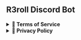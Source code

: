 ## R3roll Discord Bot 

<details>

<summary><b>📜 Terms of Service</b></summary>

Last Updated: 07-03-2025

#### Acceptance of Terms
By inviting and using R3roll (the "Bot"), you agree to comply with these Terms of Service.

If you do not agree with these Terms, do not use the Bot.

#### Use of the Bot

✅ Permitted Use

    The Bot is free to use on Discord servers.
    Users may invite the Bot and use its features as intended.

🚫 Prohibited Use
You may NOT:

Use the Bot for illegal activities.
Abuse, spam, or exploit the Bot.
Attempt to reverse-engineer, copy, or modify the Bot’s code.
Harass, threaten, or violate Discord’s Terms of Service.

1. Availability & Changes
The Bot’s functionality is not guaranteed (downtime may occur).
We reserve the right to modify or discontinue any feature without notice.
4. Termination
We may remove access to the Bot for users who violate these Terms.
Servers found abusing the Bot may be blacklisted.
5. Liability & Disclaimer
[Your Name / Bot Name] is NOT responsible for any issues, bans, or losses caused by using the Bot.
The Bot is provided "as is" without warranties.
Use the Bot at your own risk.
6. Governing Law
These Terms are governed by [Your Country's Law].

For support, contact: pocean.development@gmail.com

</details>

<details>

<summary><b>📜 Privacy Policy</b></summary>

Last Updated: 07-03-2025

1. Introduction
This Privacy Policy explains how R3roll (the "Bot") collects, uses, and protects user data when interacting with the Bot on Discord.
By using the Bot, you agree to the collection and use of information in accordance with this Privacy Policy.

2. Information Collected
The Bot collects minimal information necessary to function properly:

    2.1 Data Automatically Collected
    The following data is collected only when interacting with the Bot:

    Discord User ID: Used to identify and respond to your requests.
    Server ID & Name: Used to ensure the bot functions properly within your Discord server.
    Voice Channel Information: The Bot may check voice channels to process team assignments.
    Slash Command Inputs: When you use commands, the Bot processes inputs to generate results.
    2.2 Data NOT Collected
    The Bot does not store messages, chats, or personal information.
    The Bot does not collect or store any financial data.
    The Bot does not track user behavior.
3. How We Use Your Information
    The collected data is used for:

    Processing and executing user commands.
    Assigning team roles and generating images.
    Improving bot functionality and bug fixes.
    🚫 We do NOT sell, share, or distribute your data to third parties.

4. Data Storage & Deletion
The Bot does not store user data permanently.
Any generated images are deleted immediately after sending.
If you want your data to be removed, simply stop using the Bot and remove it from your server.
5. Third-Party Services
The Bot fetches public Valorant API data (agent images, maps, etc.).
The Bot does not integrate with any external advertising or tracking services.
6. User Rights
You have the right to:

    Remove the Bot from your server at any time.
    Request that your interactions be removed if data is stored (unlikely).
    Report concerns about privacy to pocean.development@gmail.com.
7. Security
The Bot follows best practices to secure your data.
We do not store sensitive information.
If a security breach occurs, users will be notified.
8. Changes to This Policy
We may update this Privacy Policy from time to time. Any changes will be announced in the Bot's support server.

For questions, contact: pocean.development@gmail.com
</details>

